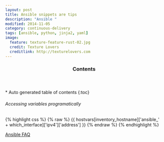 ```yaml
---
layout: post
title: Ansible snippets are tips
description: "Ansible "
modified: 2014-11-05
category: continuous-delivery
tags: [ansible, python, jinja2, yaml]
image:
  feature: texture-feature-rust-02.jpg
  credit: Texture Lovers
  creditlink: http://texturelovers.com
---
```


<section id="table-of-contents" class="toc">
  <header>
    <h3>Contents</h3>
  </header>
<div id="drawer" markdown="1">
*  Auto generated table of contents
{:toc}
</div>
</section><!-- /#table-of-contents -->

###### Accessing variables programatically

{% highlight css %}
{% raw %}
{{ hostvars[inventory_hostname]['ansible_' + which_interface]['ipv4']['address'] }}
{% endraw %}
{% endhighlight %}

[Ansible FAQ]( http://docs.ansible.com/faq.html)
